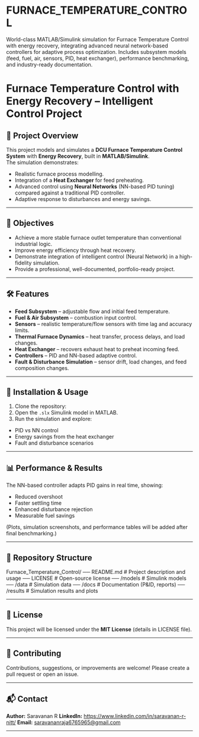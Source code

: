 # FURNACE_TEMPERATURE_CONTROL
World-class MATLAB/Simulink simulation for Furnace Temperature Control with energy recovery, integrating advanced neural network-based controllers for adaptive process optimization. Includes subsystem models (feed, fuel, air, sensors, PID, heat exchanger), performance benchmarking, and industry-ready documentation.


# Furnace Temperature Control with Energy Recovery – Intelligent Control Project

## 📌 Project Overview
This project models and simulates a **DCU Furnace Temperature Control System** with **Energy Recovery**, built in **MATLAB/Simulink**.  
The simulation demonstrates:
- Realistic furnace process modelling.
- Integration of a **Heat Exchanger** for feed preheating.
- Advanced control using **Neural Networks** (NN-based PID tuning) compared against a traditional PID controller.
- Adaptive response to disturbances and energy savings.

---

## 🎯 Objectives
- Achieve a more stable furnace outlet temperature than conventional industrial logic.
- Improve energy efficiency through heat recovery.
- Demonstrate integration of intelligent control (Neural Network) in a high-fidelity simulation.
- Provide a professional, well-documented, portfolio-ready project.

---

## 🛠️ Features
- **Feed Subsystem** – adjustable flow and initial feed temperature.
- **Fuel & Air Subsystem** – combustion input control.
- **Sensors** – realistic temperature/flow sensors with time lag and accuracy limits.
- **Thermal Furnace Dynamics** – heat transfer, process delays, and load changes.
- **Heat Exchanger** – recovers exhaust heat to preheat incoming feed.
- **Controllers** – PID and NN-based adaptive control.
- **Fault & Disturbance Simulation** – sensor drift, load changes, and feed composition changes.

---

## 🚀 Installation & Usage
1. Clone the repository:
2. Open the `.slx` Simulink model in MATLAB.
3. Run the simulation and explore:
- PID vs NN control
- Energy savings from the heat exchanger
- Fault and disturbance scenarios

---

## 📊 Performance & Results
The NN-based controller adapts PID gains in real time, showing:
- Reduced overshoot
- Faster settling time
- Enhanced disturbance rejection
- Measurable fuel savings

(Plots, simulation screenshots, and performance tables will be added after final benchmarking.)

---

## 📂 Repository Structure
Furnace_Temperature_Control/
── README.md # Project description and usage
── LICENSE # Open-source license
── /models # Simulink models
── /data # Simulation data
── /docs # Documentation (P&ID, reports)
── /results # Simulation results and plots

---

## 📜 License
This project will be licensed under the **MIT License** (details in LICENSE file).

---

## 🤝 Contributing
Contributions, suggestions, or improvements are welcome! Please create a pull request or open an issue.

---

## 📬 Contact
**Author:** Saravanan R
**LinkedIn:** https://www.linkedin.com/in/saravanan-r-nitt/
**Email:** saravananraja6765965@gmail.com

---
